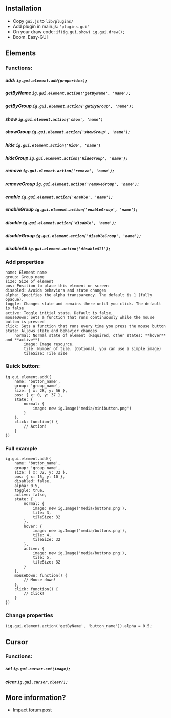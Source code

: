 ## Installation
- Copy `gui.js` to `lib/plugins/`
- Add plugin in main.js: `'plugins.gui'`
- On your draw code: `if(ig.gui.show) ig.gui.draw();`
- Boom. Easy-GUI

## Elements

### Functions:

##### add: `ig.gui.element.add(properties);`
##### getByName `ig.gui.element.action('getByName', 'name');`
##### getByGroup `ig.gui.element.action('getByGroup', 'name');`
##### show `ig.gui.element.action('show', 'name')`
##### showGroup `ig.gui.element.action('showGroup', 'name');`
##### hide `ig.gui.element.action('hide', 'name')`
##### hideGroup `ig.gui.element.action('hideGroup', 'name');`
##### remove `ig.gui.element.action('remove', 'name');`
##### removeGroup `ig.gui.element.action('removeGroup', 'name');`
##### enable `ig.gui.element.action('enable', 'name');`
##### enableGroup `ig.gui.element.action('enableGroup', 'name');`
##### disable `ig.gui.element.action('disable', 'name');`
##### disableGroup `ig.gui.element.action('disableGroup', 'name');`
##### disableAll `ig.gui.element.action('disableAll');`


### Add properties

```
name: Element name
group: Group name
size: Size of element
pos: Position to place this element on screen
disabled: Avoids behaviors and state changes
alpha: Specifies the alpha transparency. The default is 1 (fully opaque).
toggle: Changes state and remains there until you click. The default is false
active: Toggle initial state. Default is false,
mouseDown: Sets a function that runs continuously while the mouse button is pressed
click: Sets a function that runs every time you press the mouse button
state: Allows state and behavior changes
	normal: Normal state of element (Required, other states: **hover** and **active**)
		image: Image resource.
		tile: Number of tile. (Optional, you can use a simple image)
		tileSize: Tile size
```

### Quick button:

```
ig.gui.element.add({
	name: 'button_name',
	group: 'group_name',
	size: { x: 28, y: 56 },
	pos: { x: 0, y: 37 },
	state: {
		normal: {
			image: new ig.Image('media/minibutton.png')
		}
	},
	click: function() {
		// Action!
	}
})
```

### Full example

```
ig.gui.element.add({
	name: 'button_name',
	group: 'group_name',
	size: { x: 32, y: 32 },
	pos: { x: 15, y: 10 },
	disabled: false,
	alpha: 0.5,
	toggle: true,
	active: false,
	state: {
		normal: {
			image: new ig.Image('media/buttons.png'),
			tile: 3,
			tileSize: 32
		},
		hover: {
			image: new ig.Image('media/buttons.png'),
			tile: 4,
			tileSize: 32
		},
		active: {
			image: new ig.Image('media/buttons.png'),
			tile: 5,
			tileSize: 32
		}
	},
	mouseDown: function() {
		// Mouse down!
	},
	click: function() {
		// Click!
	}
})
```

### Change properties

```
(ig.gui.element.action('getByName', 'button_name')).alpha = 0.5;
```

## Cursor

### Functions:

##### set `ig.gui.cursor.set(image);`
##### clear `ig.gui.cursor.clear();`


## More information?


- [Impact forum post](http://impactjs.com/forums/code/impact-gui)